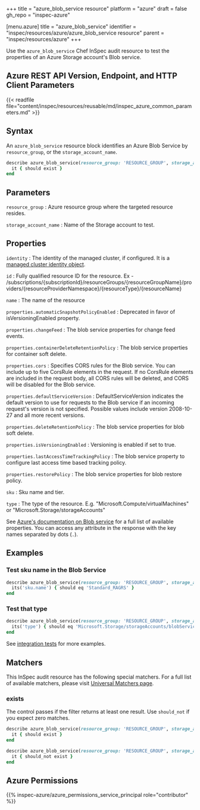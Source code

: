 +++
title = "azure_blob_service resource"
platform = "azure"
draft = false
gh_repo = "inspec-azure"

[menu.azure]
title = "azure_blob_service"
identifier = "inspec/resources/azure/azure_blob_service resource"
parent = "inspec/resources/azure"
+++

Use the `azure_blob_service` Chef InSpec audit resource to test the properties of an Azure Storage account's Blob service.

## Azure REST API Version, Endpoint, and HTTP Client Parameters

{{< readfile file="content/inspec/resources/reusable/md/inspec_azure_common_parameters.md" >}}

## Syntax

An `azure_blob_service` resource block identifies an Azure Blob Service by `resource_group`, or the `storage_account_name`.

```ruby
describe azure_blob_service(resource_group: 'RESOURCE_GROUP', storage_account_name: 'STORAGE_ACCOUNT_NAME') do
  it { should exist }
end
```

## Parameters

`resource_group`
: Azure resource group where the targeted resource resides.

`storage_account_name`
: Name of the Storage account to test.

## Properties

`identity`
: The identity of the managed cluster, if configured. It is a [managed cluster identity object](https://docs.microsoft.com/en-us/rest/api/aks/managedclusters/get#managedclusteridentity).

`id`
: Fully qualified resource ID for the resource. Ex - /subscriptions/{subscriptionId}/resourceGroups/{resourceGroupName}/providers/{resourceProviderNamespace}/{resourceType}/{resourceName}

`name`
: The name of the resource

`properties.automaticSnapshotPolicyEnabled`
: Deprecated in favor of isVersioningEnabled property.

`properties.changeFeed`
: The blob service properties for change feed events.

`properties.containerDeleteRetentionPolicy`
: The blob service properties for container soft delete.

`properties.cors`
: Specifies CORS rules for the Blob service. You can include up to five CorsRule elements in the request. If no CorsRule elements are included in the request body, all CORS rules will be deleted, and CORS will be disabled for the Blob service.

`properties.defaultServiceVersion`
: DefaultServiceVersion indicates the default version to use for requests to the Blob service if an incoming request's version is not specified. Possible values include version 2008-10-27 and all more recent versions.

`properties.deleteRetentionPolicy`
: The blob service properties for blob soft delete.

`properties.isVersioningEnabled`
: Versioning is enabled if set to true.

`properties.lastAccessTimeTrackingPolicy`
: The blob service property to configure last access time based tracking policy.

`properties.restorePolicy`
: The blob service properties for blob restore policy.

`sku`
: Sku name and tier.

`type`
: The type of the resource. E.g. "Microsoft.Compute/virtualMachines" or "Microsoft.Storage/storageAccounts"

See [Azure's documentation on Blob service](https://learn.microsoft.com/en-us/rest/api/storagerp/blob-services/get-service-properties?tabs=HTTP) for a full list of available properties. You can access any attribute in the response with the key names separated by dots (`.`).

## Examples

### Test sku name in the Blob Service

```ruby
describe azure_blob_service(resource_group: 'RESOURCE_GROUP', storage_account_name: 'STORAGE_ACCOUNT_NAME') do
  its('sku.name') { should eq 'Standard_RAGRS' }
end
```

### Test that type 

```ruby
describe azure_blob_service(resource_group: 'RESOURCE_GROUP', storage_account_name: 'STORAGE_ACCOUNT_NAME') do
  its('type') { should eq 'Microsoft.Storage/storageAccounts/blobServices' }
end
```

See [integration tests](https://github.com/inspec/inspec-azure/blob/main/test/integration/verify/controls/azure_blob_service.rb) for more examples.

## Matchers

This InSpec audit resource has the following special matchers. For a full list of available matchers, please visit [Universal Matchers page](https://docs.chef.io/inspec/matchers/).

### exists

The control passes if the filter returns at least one result. Use `should_not` if you expect zero matches.

```ruby
describe azure_blob_service(resource_group: 'RESOURCE_GROUP', storage_account_name: 'STORAGE_ACCOUNT_NAME') do
  it { should exist }
end
```


```ruby
describe azure_blob_service(resource_group: 'RESOURCE_GROUP', storage_account_name: 'STORAGE_ACCOUNT_NAME') do
  it { should_not exist }
end
```

## Azure Permissions

{{% inspec-azure/azure_permissions_service_principal role="contributor" %}}
